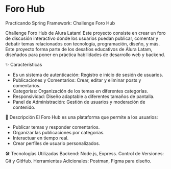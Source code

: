 # Foro Hub
Practicando Spring Framework: Challenge Foro Hub

Challenge Foro Hub de Alura Latam! Este proyecto consiste en crear un foro de discusión interactivo donde los usuarios puedan publicar, comentar y debatir temas relacionados con tecnología, programación, diseño, y más.
Este proyecto forma parte de los desafíos educativos de Alura Latam, diseñados para poner en práctica habilidades de desarrollo web y backend.

✨ Características
- Es un sistema de autenticación: Registro e inicio de sesión de usuarios.
- Publicaciones y Comentarios: Crear, editar y eliminar posts y comentarios.
- Categorías: Organización de los temas en diferentes categorías.
- Responsividad: Diseño adaptable a diferentes tamaños de pantalla.
- Panel de Administración: Gestión de usuarios y moderación de contenido.

📖 Descripción
El Foro Hub es una plataforma que permite a los usuarios:

- Publicar temas y responder comentarios.
- Organizar las publicaciones por categorías.
- Interactuar en tiempo real.
- Crear perfiles de usuario personalizados.


🛠 Tecnologías Utilizadas
Backend: Node.js, Express.
Control de Versiones: Git y GitHub.
Herramientas Adicionales: Postman, Figma para diseño.
